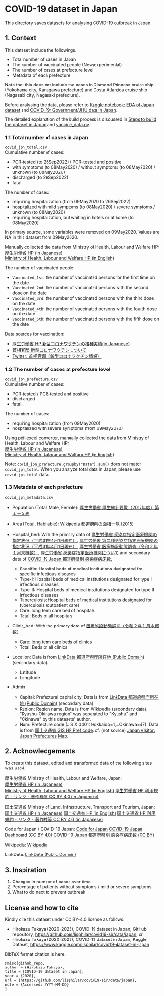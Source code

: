 # COVID-19 dataset in Japan

This directory saves datasets for analysing COVID-19 outbreak in Japan.

## 1. Context

This dataset include the followings.

- Total number of cases in Japan
- The number of vaccinated people (New/experimental)
- The number of cases at prefecture level
- Metadata of each prefecture

Note that this does not include the cases in Diamond Princess cruise ship (Yokohama city, Kanagawa prefecture) and Costa Atlantica cruise ship (Nagasaki city, Nagasaki prefecture).

Before analysing the data, please refer to [Kaggle notebook: EDA of Japan dataset](https://www.kaggle.com/lisphilar/eda-of-japan-dataset) and [COVID-19: Government/JHU data in Japan](https://www.kaggle.com/lisphilar/covid-19-government-jhu-data-in-japan).

The detailed explanation of the build process is discussed in [Steps to build the dataset in Japan](https://www.kaggle.com/lisphilar/covid19-dataset-in-japan/discussion/148766) and [vaccine_data.py](https://github.com/lisphilar/covid19-sir/blob/main/data/vaccine_data.py).

### 1.1 Total number of cases in Japan

`covid_jpn_total.csv`  
Cumulative number of cases:

- PCR-tested (to 26Sep2022) / PCR-tested and positive
- with symptoms (to 08May2020) / without symptoms (to 08May2020) / unknown (to 08May2020)
- discharged (to 26Sep2022)
- fatal

The number of cases:

- requiring hospitalization (from 09May2020 to 26Sep2022)
- hospitalized with mild symptoms (to 08May2020)  / severe symptoms / unknown (to 08May2020)
- requiring hospitalization, but waiting in hotels or at home (to 08May2020)

In primary source, some variables were removed on 09May2020. Values are NA in this dataset from 09May2020.

Manually collected the data from Ministry of Health, Labour and Welfare HP:  
[厚生労働省 HP (in Japanese)](https://www.mhlw.go.jp/)  
[Ministry of Health, Labour and Welfare HP (in English)](https://www.mhlw.go.jp/english/)

The number of vaccinated people:

- `Vaccinated_1st`: the number of vaccinated persons for the first time on the date
- `Vaccinated_2nd`: the number of vaccinated persons with the second dose on the date
- `Vaccinated_3rd`: the number of vaccinated persons with the third dose on the date
- `Vaccinated_4th`: the number of vaccinated persons with the fourth dose on the date
- `Vaccinated_5th`: the number of vaccinated persons with the fifth dose on the date

Data sources for vaccination:

- [厚生労働省 HP 新型コロナワクチンの接種実績(in Japanese)](https://www.mhlw.go.jp/stf/seisakunitsuite/bunya/vaccine_sesshujisseki.html)
- [首相官邸 新型コロナワクチンについて](https://www.kantei.go.jp/jp/headline/kansensho/vaccine.html)
- [Twitter: 首相官邸（新型コロナワクチン情報）](https://twitter.com/kantei_vaccine)

### 1.2 The number of cases at prefecture level

`covid_jpn_prefecture.csv`  
Cumulative number of cases:

- PCR-tested / PCR-tested and positive
- discharged
- fatal

The number of cases:

- requiring hospitalization (from 09May2020)
- hospitalized with severe symptoms (from 09May2020)

Using pdf-excel converter, manually collected the data from Ministry of Health, Labour and Welfare HP:  
[厚生労働省 HP (in Japanese)](https://www.mhlw.go.jp/)  
[Ministry of Health, Labour and Welfare HP (in English)](https://www.mhlw.go.jp/english/)

Note:
`covid_jpn_prefecture.groupby("Date").sum()` does not match `covid_jpn_total`.
When you analyze total data in Japan, please use `covid_jpn_total` data.

### 1.3 Metadata of each prefecture

`covid_jpn_metadata.csv`  

- Population (Total, Male, Female): [厚生労働省 厚生統計要覧（2017年度）第１－５表](https://www.mhlw.go.jp/toukei/youran/indexyk_1_1.html)
- Area (Total, Habitable): [Wikipedia 都道府県の面積一覧 (2015)](https://ja.wikipedia.org/wiki/%E9%83%BD%E9%81%93%E5%BA%9C%E7%9C%8C%E3%81%AE%E9%9D%A2%E7%A9%8D%E4%B8%80%E8%A6%A7#cite_note-2)

- Hospital_bed:
With the primary data of [厚生労働省 感染症指定医療機関の指定状況（平成31年4月1日現在）](https://www.mhlw.go.jp/bunya/kenkou/kekkaku-kansenshou15/02-02.html), [厚生労働省 第二種感染症指定医療機関の指定状況（平成31年4月1日現在）](https://www.mhlw.go.jp/bunya/kenkou/kekkaku-kansenshou15/02-02-01.html), [厚生労働省 医療施設動態調査（令和２年１月末概数）](https://www.mhlw.go.jp/toukei/saikin/hw/iryosd/m20/is2001.html), [厚生労働省 感染症指定医療機関について](https://www.mhlw.go.jp/bunya/kenkou/kekkaku-kansenshou19/dl/20140811_01.pdf) and secondary data of [COVID-19 Japan 都道府県別 感染症病床数](https://code4sabae.github.io/bedforinfection/),

  - Specific: Hospital beds of medical institutions designated for specific infectious diseases
  - Type-I: Hospital beds of medical institutions designated for type I infectious diseases
  - Type-II: Hospital beds of medical institutions designated for type II infectious diseases
  - Tuberculosis: Hospital beds of medical institutions designated for tuberculosis (outpatient care)
  - Care: long term care bed of hospitals
  - Total: Beds of all hospitals

- Clinic_bed:
With the primary data of [医療施設動態調査（令和２年１月末概数）](https://www.mhlw.go.jp/toukei/saikin/hw/iryosd/m20/is2001.html) ,

  - Care: long term care beds of clinics
  - Total: Beds of all clinics

- Location: Data is from  [LinkData 都道府県庁所在地 (Public Domain)](http://linkdata.org/work/rdf1s8i) (secondary data).

  - Latitude
  - Longitude

- Admin

  - Capital: Prefectural capital city. Data is from  [LinkData 都道府県庁所在地 (Public Domain)](http://linkdata.org/work/rdf1s8i) (secondary data).
  - Region: Region name. Data is from [WIkipedia](https://ja.wikipedia.org/wiki/%E6%97%A5%E6%9C%AC%E3%81%AE%E5%9C%B0%E5%9F%37F) (secondary data). "Kyushu-Okinawa region" was separated to "Kyushu" and "Okinawa" by this datasets' author.
  - Num: Prefecture code (JIS X 0401: Hokkaido=1,...Okinawa=47). Data is from [国土交通省 GIS HP Pref code](http://nlftp.mlit.go.jp/ksj/gml/codelist/PrefCd.html). cf. (not source) [Japan VIsitor: Japan Prefectures Map](https://www.japanvisitor.com/japan-travel/prefectures-map).

## 2. Acknowledgements

To create this dataset,  edited and transformed data of the following sites was used.

厚生労働省 Ministry of Health, Labour and Welfare, Japan:  
[厚生労働省 HP (in Japanese)](https://www.mhlw.go.jp/)  
[Ministry of Health, Labour and Welfare HP (in English)](https://www.mhlw.go.jp/english/)
[厚生労働省 HP 利用規約・リンク・著作権等 CC BY  4.0 (in Japanese)](https://www.mhlw.go.jp/chosakuken/index.html)

国土交通省 Ministry of Land, Infrastructure, Transport and Tourism, Japan:
[国土交通省 HP (in Japanese)](http://www.mlit.go.jp/)
[国土交通省 HP (in English)](http://www.mlit.go.jp/en/)
[国土交通省 HP 利用規約・リンク・著作権等 CC BY  4.0 (in Japanese)](http://www.mlit.go.jp/link.html)

Code for Japan / COVID-19 Japan:
[Code for Japan](https://www.code4japan.org/)
[COVID-19 Japan Dashboard (CC BY 4.0)](https://www.stopcovid19.jp/)
[COVID-19 Japan 都道府県別 感染症病床数 (CC BY)](https://code4sabae.github.io/bedforinfection/)

Wikipedia:
[Wikipedia](https://ja.wikipedia.org/wiki/)

LinkData:
[LinkData (Public Domain)](http://linkdata.org/)

## 3. Inspiration

1. Changes in number of cases over time
2. Percentage of patients without symptoms / mild or severe symptoms
3. What to do next to prevent outbreak

## License and how to cite

Kindly cite this dataset under CC BY-4.0 license as follows.

- Hirokazu Takaya (2020-2023), COVID-19 dataset in Japan, GitHub repository, <https://github.com/lisphilar/covid19-sir/data/japan>, or
- Hirokazu Takaya (2020-2023), COVID-19 dataset in Japan, Kaggle Dataset, <https://www.kaggle.com/lisphilar/covid19-dataset-in-japan>

BibTeX format citation is here.

```
@misc{github_repo,
author = {Hirokazu Takaya},
title = {COVID-19 dataset in Japan},
year = {2020},
url = {https://github.com/lisphilar/covid19-sir/data/japan},
note = {Accessed: YYYY-MM-DD}
}
```
